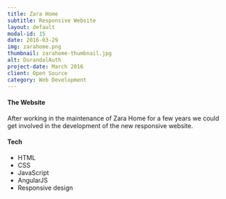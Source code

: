 ```yaml
---
title: Zara Home
subtitle: Responsive Website
layout: default
modal-id: 15
date: 2016-03-29
img: zarahome.png
thumbnail: zarahome-thumbnail.jpg
alt: DurandalAuth
project-date: March 2016
client: Open Source
category: Web Development
---
```


#### The Website
After working in the maintenance of Zara Home for a few years we could get involved in the development of the new responsive website.

#### Tech
- HTML
- CSS
- JavaScript
- AngularJS
- Responsive design